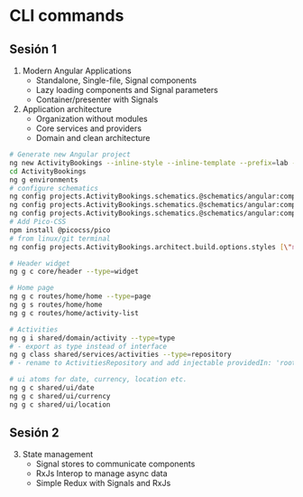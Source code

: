 # CLI commands

## Sesión 1

1. Modern Angular Applications
   - Standalone, Single-file, Signal components
   - Lazy loading components and Signal parameters
   - Container/presenter with Signals
2. Application architecture
   - Organization without modules
   - Core services and providers
   - Domain and clean architecture

```bash
# Generate new Angular project
ng new ActivityBookings --inline-style --inline-template --prefix=lab --skip-tests --ssr --style=css
cd ActivityBookings
ng g environments
# configure schematics
ng config projects.ActivityBookings.schematics.@schematics/angular:component.changeDetection \"OnPush\"
ng config projects.ActivityBookings.schematics.@schematics/angular:component.flat true
ng config projects.ActivityBookings.schematics.@schematics/angular:component.style \"none\"
# Add Pico-CSS
npm install @picocss/pico
# from linux/git terminal
ng config projects.ActivityBookings.architect.build.options.styles [\"node_modules/@picocss/pico/css/pico.min.css\",\"src/styles.css\"]

# Header widget
ng g c core/header --type=widget

# Home page
ng g c routes/home/home --type=page
ng g s routes/home/home
ng g c routes/home/activity-list

# Activities
ng g i shared/domain/activity --type=type
# - export as type instead of interface
ng g class shared/services/activities --type=repository
# - rename to ActivitiesRepository and add injectable providedIn: 'root'

# ui atoms for date, currency, location etc.
ng g c shared/ui/date
ng g c shared/ui/currency
ng g c shared/ui/location

```

## Sesión 2

3. State management
   - Signal stores to communicate components
   - RxJs Interop to manage async data
   - Simple Redux with Signals and RxJs
